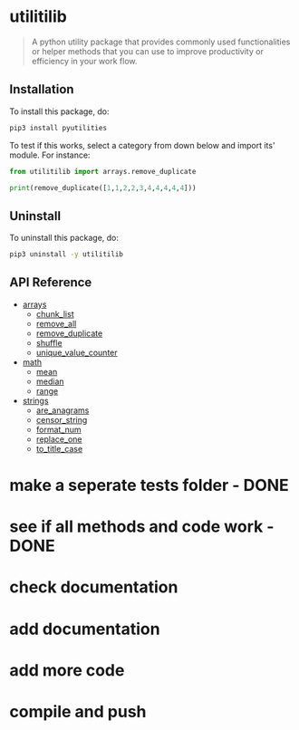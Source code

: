 # utilitilib

> A python utility package that provides commonly used functionalities or helper methods that you can use to improve productivity or efficiency in your work flow.

## Installation

To install this package, do:

```bash
pip3 install pyutilities
```

To test if this works, select a category from down below and import its' module. For instance:

```python
from utilitilib import arrays.remove_duplicate

print(remove_duplicate([1,1,2,2,3,4,4,4,4,4]))
```
## Uninstall

To uninstall this package, do:

```bash
pip3 uninstall -y utilitilib
```

## API Reference


- [arrays](/utilitilib/arrays)
    - [chunk_list](/utilitilib/arrays/chunk_list.py)
    - [remove_all](/utilitilib/arrays/remove_all.py)
    - [remove_duplicate](/utilitilib/arrays/remove_duplicate.py)
    - [shuffle](/utilitilib/arrays/shuffle.py)
    - [unique_value_counter](/utilitilib/arrays/unique_value_counter.py)
- [math](/utilitilib/math)
    - [mean](/utilitilib/math/mean.py)
    - [median](/utilitilib/math/median.py)
    - [range](/utilitilib/math/range.py)
- [strings](/utilitilib/strings)
    - [are_anagrams](/utilitilib/strings/are_anagrams.py)
    - [censor_string](/utilitilib/strings/censor_string.py)
    - [format_num](/utilitilib/strings/format_num.py)
    - [replace_one](/utilitilib/strings/replace_one.py)
    - [to_title_case](/utilitilib/strings/to_title_case.py)

# make a seperate tests folder - DONE
# see if all methods and code work - DONE
# check documentation
# add documentation
# add more code
# compile and push
